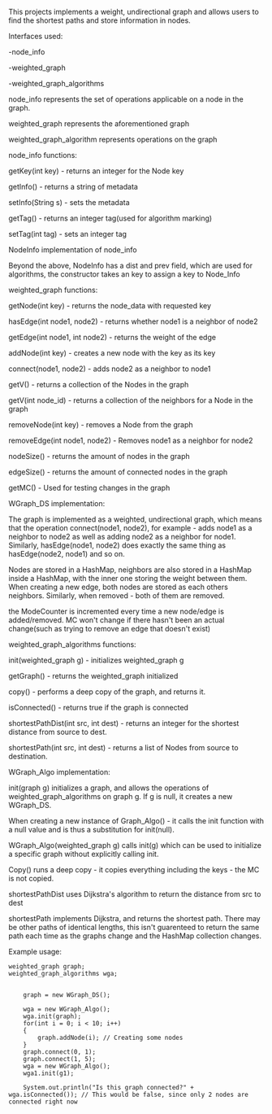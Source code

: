 This projects implements a weight, undirectional graph and allows users to find the shortest paths and store information in nodes.



Interfaces used:

-node_info

-weighted_graph

-weighted_graph_algorithms

node_info represents the set of operations applicable on a node in the graph.

weighted_graph represents the aforementioned graph

weighted_graph_algorithm represents operations on the graph




node_info functions:

getKey(int key) - returns an integer for the Node key

getInfo() - returns a string of metadata

setInfo(String s) - sets the metadata 

getTag() - returns an integer tag(used for algorithm marking)

setTag(int tag) - sets an integer tag



NodeInfo implementation of node_info

Beyond the above, NodeInfo has a dist and prev field, which are used for algorithms, the constructor takes an key to assign a key to Node_Info


weighted_graph functions:

getNode(int key) - returns the node_data with requested key

hasEdge(int node1, node2) - returns whether node1 is a neighbor of node2

getEdge(int node1, int node2) - returns the weight of the edge

addNode(int key) - creates a new node with the key as its key

connect(node1, node2) - adds node2 as a neighbor to node1

getV() - returns a collection of the Nodes in the graph

getV(int node_id) - returns a collection of the neighbors for a Node in the graph

removeNode(int key) - removes a Node from the graph

removeEdge(int node1, node2) - Removes node1 as a neighbor for node2

nodeSize() - returns the amount of nodes in the graph

edgeSize() - returns the amount of connected nodes in the graph

getMC() - Used for testing changes in the graph


WGraph_DS implementation:

The graph is implemented as a weighted, undirectional graph, which means that the operation connect(node1, node2), for example - adds node1 as a neighbor to node2
as well as adding node2 as a neighbor for node1. Similarly, hasEdge(node1, node2) does exactly the same thing as hasEdge(node2, node1) and so on.

Nodes are stored in a HashMap, neighbors are also stored in a HashMap inside a HashMap, with the inner one storing the weight between them. When creating a new edge, both nodes are stored as each others neighbors.
Similarly, when removed - both of them are removed. 

the ModeCounter is incremented every time a new node/edge is added/removed. MC won't change if there hasn't been an actual change(such as trying to remove an edge that doesn't exist)


weighted_graph_algorithms functions:

init(weighted_graph g) - initializes weighted_graph g

getGraph() - returns the weighted_graph initialized

copy() - performs a deep copy of the graph, and returns it.

isConnected() - returns true if the graph is connected

shortestPathDist(int src, int dest) - returns an integer for the shortest distance from source to dest. 

shortestPath(int src, int dest) - returns a list of Nodes from source to destination. 


WGraph_Algo implementation:

init(graph g) initializes a graph, and allows the operations of weighted_graph_algorithms on graph g. If g is null, it creates a new WGraph_DS. 


When creating a new instance of Graph_Algo() - it calls the init function with a null value and is thus a substitution for init(null).

WGraph_Algo(weighted_graph g) calls init(g) which can be used to initialize a specific graph without explicitly calling init. 


Copy() runs a deep copy - it copies everything including the keys - the MC is not copied.

shortestPathDist uses Dijkstra's algorithm to return the distance from src to dest

shortestPath implements Dijkstra, and returns the shortest path. There may be other paths of identical lengths, this isn't guarenteed to return the same path each time as the graphs change and the HashMap collection changes. 




Example usage:

    weighted_graph graph;
    weighted_graph_algorithms wga;


        graph = new WGraph_DS();

        wga = new WGraph_Algo();
        wga.init(graph);
        for(int i = 0; i < 10; i++)
        {
            graph.addNode(i); // Creating some nodes
        }
        graph.connect(0, 1);
        graph.connect(1, 5);
        wga = new WGraph_Algo();
        wga1.init(g1);

        System.out.println("Is this graph connected?" + wga.isConnected()); // This would be false, since only 2 nodes are connected right now







